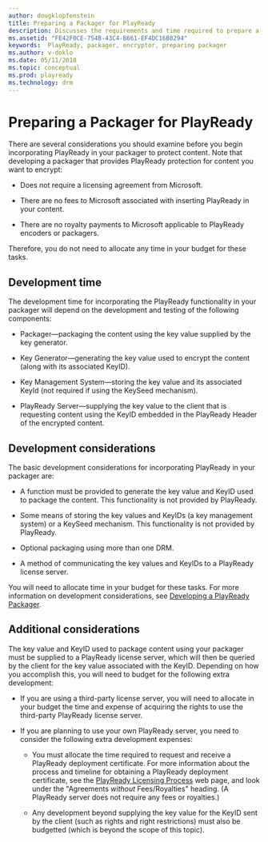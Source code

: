 ```yaml
---
author: dougklopfenstein
title: Preparing a Packager for PlayReady
description: Discusses the requirements and time required to prepare a packager for PlayReady functionality
ms.assetid: "FE42F0CE-754B-43C4-B661-EF4DC16B0294"
keywords:  PlayReady, packager, encryptor, preparing packager
ms.author: v-doklo
ms.date: 05/11/2018
ms.topic: conceptual
ms.prod: playready
ms.technology: drm
---
```



# Preparing a Packager for PlayReady

There are several considerations you should examine before you begin incorporating PlayReady in your packager to protect content. Note that developing a packager that provides PlayReady protection for content you want to encrypt:

* Does not require a licensing agreement from Microsoft. 

* There are no fees to Microsoft associated with inserting PlayReady in your content.

* There are no royalty payments to Microsoft applicable to PlayReady encoders or packagers.

Therefore, you do not need to allocate any time in your budget for these tasks.

## Development time

The development time for incorporating the PlayReady functionality in your packager will depend on the development and testing of the following components:

* Packager&mdash;packaging the content using the key value supplied by the key generator.

* Key Generator&mdash;generating the key value used to encrypt the content (along with its associated KeyID).

* Key Management System&mdash;storing the key value and its associated KeyId (not required if using the KeySeed mechanism).

* PlayReady Server&mdash;supplying the key value to the client that is requesting content using the KeyID embedded in the PlayReady Header of the encrypted content.

## Development considerations

The basic development considerations for incorporating PlayReady in your packager are:

* A function must be provided to generate the key value and KeyID used to package the content. This functionality is not provided by PlayReady.

* Some means of storing the key values and KeyIDs (a key management system) or a KeySeed mechanism. This functionality is not provided by PlayReady.

* Optional packaging using more than one DRM.

* A method of communicating the key values and KeyIDs to a PlayReady license server.

You will need to allocate time in your budget for these tasks. For more information on development considerations, see [Developing a PlayReady Packager](developing-a-packager.md).

## Additional considerations

The key value and KeyID used to package content using your packager must be supplied to a PlayReady license server, which will then be queried by the client for the key value associated with the KeyID. Depending on how you accomplish this, you will need to budget for the following extra development: 

* If you are using a third-party license server, you will need to allocate in your budget the time and expense of acquiring the rights to use the third-party PlayReady license server.

* If you are planning to use your own PlayReady server, you need to consider the following extra development expenses:

  * You must allocate the time required to request and receive a PlayReady deployment certificate. For more information about the process and timeline for obtaining a PlayReady deployment certificate, see the [PlayReady Licensing Process](http://public.wmlalicensing.com/public/#licensingprocess) web page, and look under the "Agreements *without* Fees/Royalties" heading. (A PlayReady server does not require any fees or royalties.)

  * Any development beyond supplying the key value for the KeyID sent by the client (such as rights and right restrictions) must also be budgetted (which is beyond the scope of this topic).

